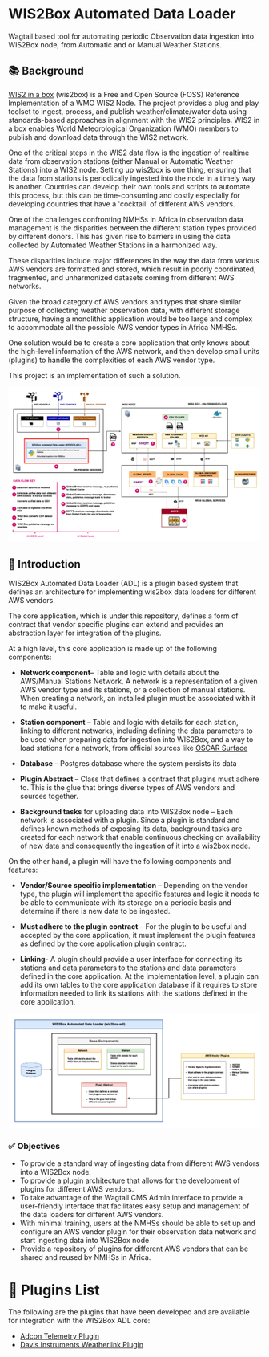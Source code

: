 # WIS2Box Automated Data Loader

Wagtail based tool for automating periodic Observation data ingestion into WIS2Box node, from Automatic and or Manual
Weather Stations.

## 📚 Background

[WIS2 in a box](https://github.com/wmo-im/wis2box) (wis2box) is a Free and Open Source (FOSS) Reference Implementation
of a WMO WIS2 Node. The project provides a plug and play toolset to ingest, process, and publish weather/climate/water
data using standards-based approaches in alignment with the WIS2 principles. WIS2 in a box enables World Meteorological
Organization (WMO) members to publish and download data through the WIS2 network.

One of the critical steps in the WIS2 data flow is the ingestion of realtime data from observation stations (either
Manual or Automatic Weather Stations) into a WIS2 node. Setting up wis2box is one thing, ensuring that the data from
stations is periodically ingested into the node in a timely way is another. Countries can develop their own tools and
scripts to automate this process, but this can be time-consuming and costly especially for developing countries that
have a 'cocktail' of different AWS vendors.

One of the challenges confronting NMHSs in Africa in observation data management is the disparities between the
different station types provided by different donors. This has given rise to barriers in using the data collected by
Automated Weather Stations in a harmonized way.

These disparities include major differences in the way the data from various AWS vendors are formatted and stored, which
result in poorly coordinated, fragmented, and unharmonized datasets coming from different AWS networks.

Given the broad category of AWS vendors and types that share similar purpose of collecting weather observation data,
with different storage structure, having a monolithic application would be too large and complex to accommodate all the
possible AWS vendor types in Africa NMHSs.

One solution would be to create a core application that only knows about the high-level information of the AWS network,
and then develop small units (plugins) to handle the complexities of each AWS vendor type.

This project is an implementation of such a solution.

![WIS2Box ADL Data Flow](docs/_static/images/wis2box-data-flow-adl.png)

## 📜 Introduction

WIS2Box Automated Data Loader (ADL) is a plugin based system that defines an architecture for implementing wis2box data
loaders for different AWS vendors.

The core application, which is under this repository, defines a form of contract that vendor specific plugins can extend
and provides an abstraction layer for integration of the plugins.

At a high level, this core application is made up of the following components:

- **Network component**– Table and logic with details about the AWS/Manual Stations Network. A network is a
  representation of
  a given AWS vendor type and its stations, or a collection of manual stations. When creating a network, an installed
  plugin must be associated with it to make it useful.

- **Station component** – Table and logic with details for each station, linking to different networks, including
  defining the data parameters to be used when preparing data for ingestion into WIS2Box, and a way to load stations for
  a network, from official sources like [OSCAR Surface](https://oscar.wmo.int/surface)

- **Database** – Postgres database where the system persists its data

- **Plugin Abstract** – Class that defines a contract that plugins must adhere to. This is the glue that brings diverse
  types
  of AWS vendors and sources together.

- **Background tasks** for uploading data into WIS2Box node – Each network is associated with a plugin. Since a plugin
  is standard and defines known methods of exposing its data, background tasks are created for each network that enable
  continuous checking on availability of new data and consequently the ingestion of it into a wis2box node.

On the other hand, a plugin will have the following components and features:

- **Vendor/Source specific implementation** – Depending on the vendor type, the plugin will implement the specific
  features and logic it needs to be able to communicate with its storage on a periodic basis and determine if there is
  new data to be ingested.

- **Must adhere to the plugin contract** – For the plugin to be useful and accepted by the core application, it must
  implement the plugin features as defined by the core application plugin contract.

- **Linking**- A plugin should provide a user interface for connecting its stations and data parameters to the stations
  and data parameters defined in the core application. At the implementation level, a plugin can add its own tables to
  the core application database if it requires to store information needed to link its stations with the stations
  defined in the core application.

![WIS2Box ADL Components](docs/_static/images/wis2box-adl-components.png)

### ✅ Objectives

- To provide a standard way of ingesting data from different AWS vendors into a WIS2Box node.
- To provide a plugin architecture that allows for the development of plugins for different AWS vendors.
- To take advantage of the Wagtail CMS Admin interface to provide a user-friendly interface that facilitates easy setup
  and management of the data loaders for different AWS vendors.
- With minimal training, users at the NMHSs should be able to set up and configure an AWS vendor plugin for their
  observation data network and start ingesting data into WIS2Box node
- Provide a repository of plugins for different AWS vendors that can be shared and reused by NMHSs in Africa.

# 🧩 Plugins List

The following are the plugins that have been developed and are available for integration with the WIS2Box ADL core:

- [Adcon Telemetry Plugin](https://github.com/wmo-raf/wis2box-adl-adcon-plugin)
- [Davis Instruments Weatherlink Plugin](https://github.com/wmo-raf/wis2box-adl-weatherlink-v2-plugin)







